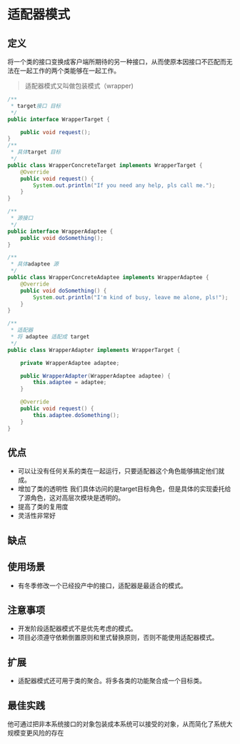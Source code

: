 # 适配器模式

## 定义
将一个类的接口变换成客户端所期待的另一种接口，从而使原本因接口不匹配而无法在一起工作的两个类能够在一起工作。
> 适配器模式又叫做包装模式（wrapper)

```java
/**
 * target接口 目标
 */
public interface WrapperTarget {

    public void request();
}
/**
 * 具体target 目标
 */
public class WrapperConcreteTarget implements WrapperTarget {
    @Override
    public void request() {
        System.out.println("If you need any help, pls call me.");
    }
}

/**
 * 源接口
 */
public interface WrapperAdaptee {
    public void doSomething();
}

/**
 * 具体adaptee 源
 */
public class WrapperConcreteAdaptee implements WrapperAdaptee {
    @Override
    public void doSomething() {
        System.out.println("I'm kind of busy, leave me alone, pls!");
    }
}

/**
 * 适配器
 * 将 adaptee 适配成 target
 */
public class WrapperAdapter implements WrapperTarget {

    private WrapperAdaptee adaptee;

    public WrapperAdapter(WrapperAdaptee adaptee) {
        this.adaptee = adaptee;
    }

    @Override
    public void request() {
        this.adaptee.doSomething();
    }
}
```
## 优点
- 可以让没有任何关系的类在一起运行，只要适配器这个角色能够搞定他们就成。
- 增加了类的透明性
我们具体访问的是target目标角色，但是具体的实现委托给了源角色，这对高层次模块是透明的。
- 提高了类的复用度
- 灵活性非常好
## 缺点

## 使用场景
- 有冬季修改一个已经投产中的接口，适配器是最适合的模式。

## 注意事项
- 开发阶段适配器模式不是优先考虑的模式。
- 项目必须遵守依赖倒置原则和里式替换原则，否则不能使用适配器模式。

## 扩展
- 适配器模式还可用于类的聚合。将多各类的功能聚合成一个目标类。

## 最佳实践
他可通过把非本系统接口的对象包装成本系统可以接受的对象，从而简化了系统大规模变更风险的存在